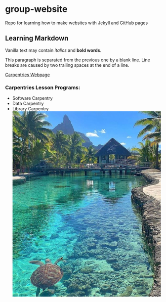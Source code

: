 # group-website
Repo for learning how to make websites with Jekyll and GitHub pages

## Learning Markdown

Vanilla text may contain *italics* and **bold words**.

This paragraph is separated from the previous one by a blank line.
Line breaks
are caused by two trailing spaces at the end of a line.

[Carpentries Webpage](https://carpentries.org/)

### Carpentries Lesson Programs:
- Software Carpentry
- Data Carpentry
- Library Carpentry
![boraImage](https://github.com/Haizhuolaojisite/Haizhuolaojisite.github.io/blob/master/2fd1ce79a6251c3b818104770e3e8d85.jpg)
